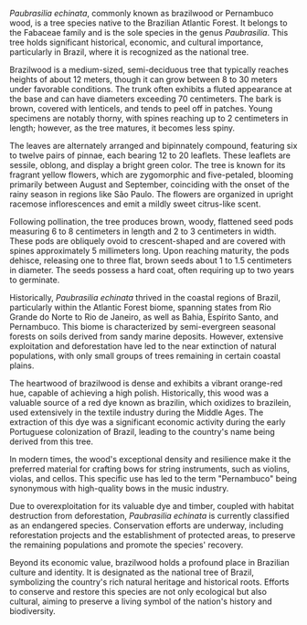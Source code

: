 _Paubrasilia echinata_, commonly known as brazilwood or Pernambuco wood, is a tree species native to the Brazilian Atlantic Forest. It belongs to the Fabaceae family and is the sole species in the genus _Paubrasilia_. This tree holds significant historical, economic, and cultural importance, particularly in Brazil, where it is recognized as the national tree.

Brazilwood is a medium-sized, semi-deciduous tree that typically reaches heights of about 12 meters, though it can grow between 8 to 30 meters under favorable conditions. The trunk often exhibits a fluted appearance at the base and can have diameters exceeding 70 centimeters. The bark is brown, covered with lenticels, and tends to peel off in patches. Young specimens are notably thorny, with spines reaching up to 2 centimeters in length; however, as the tree matures, it becomes less spiny.

The leaves are alternately arranged and bipinnately compound, featuring six to twelve pairs of pinnae, each bearing 12 to 20 leaflets. These leaflets are sessile, oblong, and display a bright green color. The tree is known for its fragrant yellow flowers, which are zygomorphic and five-petaled, blooming primarily between August and September, coinciding with the onset of the rainy season in regions like São Paulo. The flowers are organized in upright racemose inflorescences and emit a mildly sweet citrus-like scent.

Following pollination, the tree produces brown, woody, flattened seed pods measuring 6 to 8 centimeters in length and 2 to 3 centimeters in width. These pods are obliquely ovoid to crescent-shaped and are covered with spines approximately 5 millimeters long. Upon reaching maturity, the pods dehisce, releasing one to three flat, brown seeds about 1 to 1.5 centimeters in diameter. The seeds possess a hard coat, often requiring up to two years to germinate.

Historically, _Paubrasilia echinata_ thrived in the coastal regions of Brazil, particularly within the Atlantic Forest biome, spanning states from Rio Grande do Norte to Rio de Janeiro, as well as Bahia, Espírito Santo, and Pernambuco. This biome is characterized by semi-evergreen seasonal forests on soils derived from sandy marine deposits. However, extensive exploitation and deforestation have led to the near extinction of natural populations, with only small groups of trees remaining in certain coastal plains.

The heartwood of brazilwood is dense and exhibits a vibrant orange-red hue, capable of achieving a high polish. Historically, this wood was a valuable source of a red dye known as brazilin, which oxidizes to brazilein, used extensively in the textile industry during the Middle Ages. The extraction of this dye was a significant economic activity during the early Portuguese colonization of Brazil, leading to the country's name being derived from this tree.

In modern times, the wood's exceptional density and resilience make it the preferred material for crafting bows for string instruments, such as violins, violas, and cellos. This specific use has led to the term "Pernambuco" being synonymous with high-quality bows in the music industry.

Due to overexploitation for its valuable dye and timber, coupled with habitat destruction from deforestation, _Paubrasilia echinata_ is currently classified as an endangered species. Conservation efforts are underway, including reforestation projects and the establishment of protected areas, to preserve the remaining populations and promote the species' recovery.

Beyond its economic value, brazilwood holds a profound place in Brazilian culture and identity. It is designated as the national tree of Brazil, symbolizing the country's rich natural heritage and historical roots. Efforts to conserve and restore this species are not only ecological but also cultural, aiming to preserve a living symbol of the nation's history and biodiversity.
